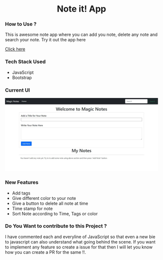 <h1 align="center">Note it! App</h1>

### How to Use ?

This is awesome note app where you can add you note, delete any note and search your note. Try it out the app here

[Click here](https://note-it-666.netlify.app/)<br>


### Tech Stack Used
- JavaScript 
- Bootstrap

### Current UI
![Home Page](./assets/note.JPG)
### New Features
- Add tags 
- Give different color to your note
- Give a button to delete all note at time
- Time stamp for note
- Sort Note according to Time, Tags or color

### Do You Want to contribute to this Project ?
I have commented each and everyline of JavaScript so that even a new bie to javascript can also understand what going behind the scene. If you want to implement any feature so create a issue for that then I will let you know how you can create a PR for the same !!. 

